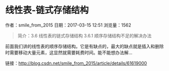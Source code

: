 # 线性表-链式存储结构
作者：smile_from_2015
日期：2017-03-15 12:51
浏览量：1562
> 简介：3.6 线性表的链式存储结构
3.6.1 顺序存储结构不足的解决办法

前面我们讲的线性表的顺序存储结构。它是有缺点的，最大的缺点就是插入和删除时需要移动大量元素，这显然就需要耗费时间。能不能想办法解...

 链接：http://blog.csdn.net/smile_from_2015/article/details/61619000
